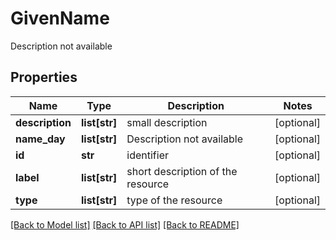 # GivenName

Description not available
## Properties
Name | Type | Description | Notes
------------ | ------------- | ------------- | -------------
**description** | **list[str]** | small description | [optional] 
**name_day** | **list[str]** | Description not available | [optional] 
**id** | **str** | identifier | [optional] 
**label** | **list[str]** | short description of the resource | [optional] 
**type** | **list[str]** | type of the resource | [optional] 

[[Back to Model list]](../README.md#documentation-for-models) [[Back to API list]](../README.md#documentation-for-api-endpoints) [[Back to README]](../README.md)


